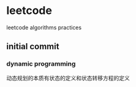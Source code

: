 # leetcode
leetcode algorithms practices
## initial commit
### dynamic programming
动态规划的本质有状态的定义和状态转移方程的定义
